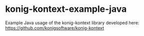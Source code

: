 # konig-kontext-example-java
Example Java usage of the konig-kontext library developed here: https://github.com/konigsoftware/konig-kontext
